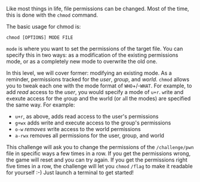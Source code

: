 Like most things in life, file permissions can be changed.
Most of the time, this is done with the `chmod` command.

The basic usage for chmod is:

```
chmod [OPTIONS] MODE FILE
```

`mode` is where you want to set the permissions of the target file.
You can specify this in two ways: as a modification of the existing permissions mode, or as a completely new mode to overwrite the old one.

In this level, we will cover former: modifying an existing mode.
As a reminder, permissions tracked for the _user_, _group_, and _world_.
`chmod` allows you to tweak each one with the mode format of `WHO`+/-`WHAT`.
For example, to add _read_ access to the _user_, you would specify a mode of `u+r`.
`w`rite and e`x`exute access for the `g`roup and the w`o`rld (or `a`ll the modes) are specified the same way.
For example:

- `u+r`, as above, adds read access to the user's permissions
- `g+wx` adds write and execute access to the group's permissions
- `o-w` _removes_ write access to the world permissions
- `a-rwx` removes all permissions for the user, group, and world

This challenge will ask you to change the permissions of the `/challenge/pwn` file in specific ways a few times in a row.
If you get the permissions wrong, the game will reset and you can try again.
If you get the permissions right five times in a row, the challenge will let you `chmod` `/flag` to make it readable for yourself :-)
Just launch a terminal to get started!
